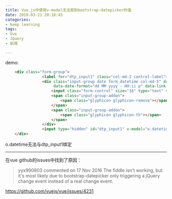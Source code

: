```yaml
---
title: Vue.js中使用v-model无法取到bootstrap-datepicker的值
date: 2018-03-21 20:18:43
categories:
- keep learning
tags:
- Vue
- JQuery
- 前端

---
```


demo:

```html
    <div class="form-group">
                <label for="dtp_input1" class="col-md-2 control-label">DateTime Picking</label>
                <div class="input-group date form_datetime col-md-5" data-date="1979-09-16T05:25:07Z"
                     data-date-format="dd MM yyyy - HH:ii p" data-link-field="dtp_input1">
                    <input class="form-control" size="16" type="text" value="" readonly>
                    <span class="input-group-addon">
                        <span class="glyphicon glyphicon-remove"></span>
                    </span>
                    <span class="input-group-addon">
                        <span class="glyphicon glyphicon-th"></span>
                    </span>
                </div>
                <input type="hidden" id="dtp_input1" v-model="o.datetime" />
    </div>
```

o.datetime无法与dtp_input1绑定

----------
在vue github的issues中找到了原因：
>yyx990803 commented on 17 Nov 2016
>The fiddle isn't working, but it's most likely due to bootstrap-datepicker only triggering a jQuery change event instead of a real change event.

<https://github.com/vuejs/vue/issues/4231>

